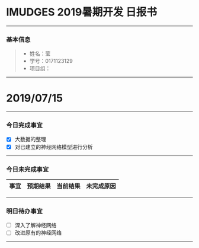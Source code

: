# IMUDGES 2019暑期开发 日报书
-------


### 基本信息
> * 姓名：莹
> * 学号：0171123129
> * 项目组：

-------


# 2019/07/15

-------

### 今日完成事宜
- [x] 大数据的整理
- [x] 对已建立的神经网络模型进行分析

-----
### 今日未完成事宜


| 事宜     |预期结果| 当前结果  | 未完成原因   | 
| --------   | -----:  | -----:  | :----:  |



------
### 明日待办事宜
- [ ] 深入了解神经网络
- [ ] 改进原有的神经网络
-------
